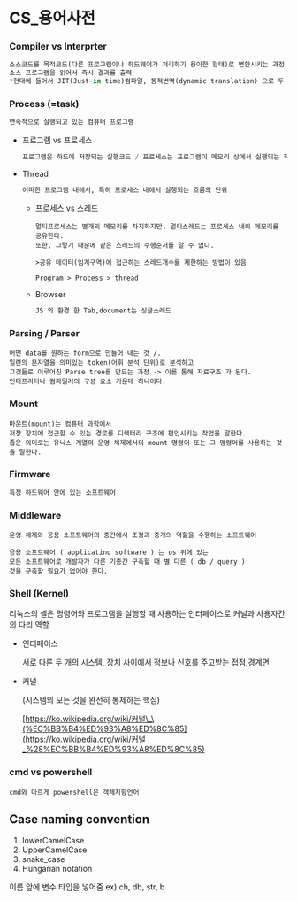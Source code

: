 # CS\_용어사전

### Compiler vs Interprter

```python
소스코드를 목적코드(다른 프로그램이나 하드웨어가 처리하기 용이한 형태)로 변환시키는 과정
소스 프로그램을 읽어서 즉시 결과를 출력
*현대에 들어서 JIT(Just-in-time)컴파일, 동적번역(dynamic translation) 으로 두 방식의 간격이 사라지는 추 세
```

### Process \(=task\)

```python
연속적으로 실행되고 있는 컴퓨터 프로그램
```

* 프로그램 vs 프로세스

  ```python
  프로그램은 하드에 저장되는 실행코드 / 프로세스는 프로그램이 메모리 상에서 실행되는 작업 단위
  ```

* Thread

  ```python
  어떠한 프로그램 내에서, 특히 프로세스 내에서 실행되는 흐름의 단위
  ```

  * 프로세스 vs 스레드

    ```text
    멀티프로세스는 별개의 메모리를 차지하지만, 멀티스레드는 프로세스 내의 메모리를 공유한다.
    또한, 그렇기 때문에 같은 스레드의 수행순서를 알 수 없다.

    >공유 데이터(임계구역)에 접근하는 스레드개수를 제한하는 방법이 있음 

    Program > Process > thread
    ```

  * Browser

    ```python
    JS 의 환경 한 Tab,document는 싱글스레드
    ```

### Parsing / Parser

```text
어떤 data를 원하는 form으로 만들어 내는 것 /.
일련의 문자열을 의미있는 token(어휘 분석 단위)로 분석하고
그것들로 이루어진 Parse tree를 만드는 과정 -> 이를 통해 자료구조 가 된다.
인터프리터나 컴파일러의 구성 요소 가운데 하나이다.
```

### Mount

```text
마운트(mount)는 컴퓨터 과학에서
저장 장치에 접근할 수 있는 경로를 디렉터리 구조에 편입시키는 작업을 말한다.
좁은 의미로는 유닉스 계열의 운영 체제에서의 mount 명령어 또는 그 명령어를 사용하는 것을 말한다.
```

### Firmware

```python
특정 하드웨어 안에 있는 소프트웨어
```

### Middleware

```text
운영 체제와 응용 소프트웨어의 중간에서 조정과 중개의 역할을 수행하는 소프트웨어

응용 소프트웨어 ( applicatino software ) 는 os 위에 있는
모든 소프트웨어로 개발자가 다른 기종간 구축할 때 별 다른 ( db / query )
것을 구축할 필요가 없어야 한다.
```

### Shell \(Kernel\)

리눅스의 셸은 명령어와 프로그램을 실행할 때 사용하는 인터페이스로 커널과 사용자간의 다리 역할

* 인터페이스

  서로 다른 두 개의 시스템, 장치 사이에서 정보나 신호를 주고받는 접점,경계면

* 커널

  \(시스템의 모든 것을 완전히 통제하는 핵심\)

  [https://ko.wikipedia.org/wiki/커널\_\(%EC%BB%B4%ED%93%A8%ED%8C%85](https://ko.wikipedia.org/wiki/커널_%28%EC%BB%B4%ED%93%A8%ED%8C%85)

### cmd vs powershell

```text
cmd와 다르게 powershell은 객체지향언어
```

## Case naming convention

1. lowerCamelCase
2. UpperCamelCase
3. snake\_case
4. Hungarian notation

이름 앞에 변수 타입을 넣어줌 ex\) ch, db, str, b

